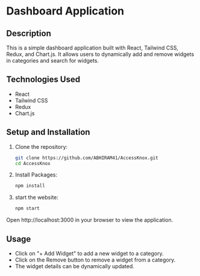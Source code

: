 # Dashboard Application

## Description

This is a simple dashboard application built with React, Tailwind CSS, Redux, and Chart.js. It allows users to dynamically add and remove widgets in categories and search for widgets.

## Technologies Used

- React
- Tailwind CSS
- Redux
- Chart.js

## Setup and Installation

1. Clone the repository:
   ```bash
   git clone https://github.com/ABHIRAM41/AccessKnox.git
   cd AccessKnox
2. Install Packages:
   ```bash
   npm install
1. start the website:
   ```bash
   npm start
Open http://localhost:3000 in your browser to view the application.

## Usage
- Click on "+ Add Widget" to add a new widget to a category.
- Click on the Remove button to remove a widget from a category.
- The widget details can be dynamically updated.
